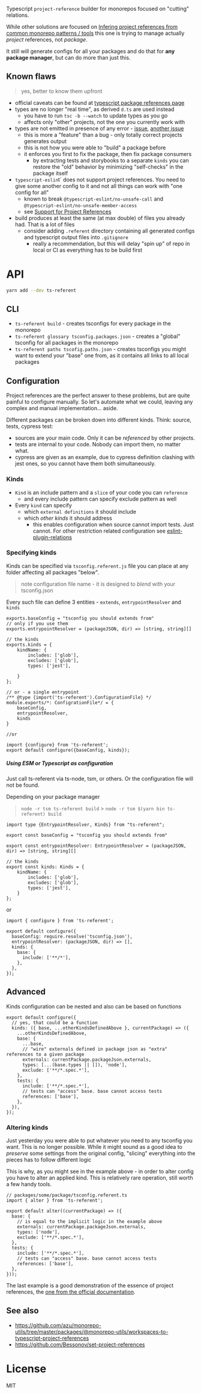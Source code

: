 Typescript `project-reference` builder for monorepos focused on "cutting" relations.

While other solutions are focused on [Infering project references from common monorepo patterns / tools](https://github.com/microsoft/TypeScript/issues/25376)
this one is trying to manage actually _project_ references, not _package_.

It still will generate configs for all your packages and do that for **any package manager**, but can do more than just this.

## Known flaws

> yes, better to know them upfront

- official caveats can be found at [typescript package references page](https://www.typescriptlang.org/docs/handbook/project-references.html#caveats-for-project-references)
- types are no longer "real time", as derived `d.ts` are used instead
  - you have to run `tsc -b --watch` to update types as you go
  - affects only "other" projects, not the one you currently work with
- types are not emitted in presence of any error - [issue](https://github.com/microsoft/TypeScript/issues/38537), [another issue](https://github.com/microsoft/TypeScript/issues/32651)
  - this is more a "feature" than a bug - only totally correct projects generates output
  - this is not how you were able to "build" a package before
  - it enforces you first to fix the package, then fix package consumers
    - by extracting tests and storybooks to a separate `kinds` you can restore the "old" behavior by minimizing "self-checks" in the package itself
- `typescript-eslin`t` does not support project references. You need to give some another config to it and not all things can work with "one config for all"
  - known to break `@typescript-eslint/no-unsafe-call` and `@typescript-eslint/no-unsafe-member-access`
  - see [Support for Project References](https://github.com/typescript-eslint/typescript-eslint/issues/2094)
- build produces at least the same (at max double) of files you already had. That is a lot of files
  - consider adding `.referent` directory containing all generated configs and typescript output files into `.gitignore`
    - really a recommendation, but this will delay "spin up" of repo in local or CI as everything has to be build first

# API

```bash
yarn add --dev ts-referent
```

## CLI

- `ts-referent build` - creates tsconfigs for every package in the monorepo
- `ts-referent glossary tsconfig.packages.json` - creates a "global" tsconfig for all packages in the monorepo
- `ts-referent paths tscofig.paths.json` - creates tsconfigs you might want to extend your "base" one from, as it
  contains all links to all local packages

## Configuration

Project references are the perfect answer to these problems, but are quite painful to configure manually.
So let's automate what we could, leaving any complex and manual implementation... aside.

Different packages can be broken down into different kinds. Think: source, tests, cypress test:

- sources are your main code. Only it can be _referenced_ by other projects.
- tests are internal to your code. Nobody can import them, no matter what.
- cypress are given as an example, due to cypress definition clashing with jest ones, so you cannot have them both
  simultaneously.

### Kinds

- `Kind` is an include pattern and a `slice` of your code you can `reference`
  - and every include pattern can specify exclude pattern as well
- Every `kind` can specify
  - which `external definitions` it should include
  - which _other kinds_ it should address
    - this enables configuration when source cannot import tests. Just cannot. For other restriction related
      configuration see [eslint-plugin-relations](https://github.com/theKashey/eslint-plugin-relations)

### Specifying kinds

Kinds can be specified via `tsconfig.referent.js` file you can place at any folder affecting all packages "below".

> note configuration file name - it is designed to _blend_ with your tsconfig.json

Every such file can define 3 entities - `extends`, `entrypointResolver` and `kinds`

```tsx
exports.baseConfig = "tsconfig you should extends from"
// only if you use them
exports.entrypointResolver = (packageJSON, dir) => [string, string][]

// the kinds
exports.kinds = {
    kindName: {
        includes: ['glob'],
        excludes: ['glob'],
        types: ['jest'],

    }
};

// or - a single entrypoint
/** @type {import('ts-referent').ConfigurationFile} */
module.exports/*: ConfigrationFile*/ = {
    baseConfig,
    entrypointResolver,
    kinds
}

//or

import {configure} from 'ts-referent';
export default configure({baseConfig, kinds});
```

##### Using ESM or Typescript as configuration

Just call ts-referent via ts-node, tsm, or others. Or the configuration file will not be found.

Depending on your package manager

> `node -r tsm ts-referent build` > `node -r tsm $(yarn bin ts-referent) build`

```tsx
import type {EntrypointResolver, Kinds} from "ts-referent";

export const baseConfig = "tsconfig you should extends from"

export const entrypointResolver: EntrypointResolver = (packageJSON, dir) => [string, string][]

// the kinds
export const kinds: Kinds = {
    kindName: {
        includes: ['glob'],
        excludes: ['glob'],
        types: ['jest'],
    }
};
```

or

```tsx
import { configure } from 'ts-referent';

export default configure({
  baseConfig: require.resolve('tsconfig.json'),
  entrypointResolver: (packageJSON, dir) => [],
  kinds: {
    base: {
      include: ['**/*'],
    },
  },
});
```

## Advanced

Kinds configuration can be nested and also can be based on functions

```tsx
export default configure({
  // yes, that could be a function
  kinds: ({ base, ...otherKindsDefinedAbove }, currentPackage) => ({
    ...otherKindsDefinedAbove,
    base: {
      ...base,
      // "wire" externals defined in package json as "extra" references to a given package
      externals: currentPackage.packageJson.externals,
      types: [...(base.types || []), 'node'],
      exclude: ['**/*.spec.*'],
    },
    tests: {
      include: ['**/*.spec.*'],
      // tests can "access" base. base cannot access tests
      references: ['base'],
    },
  }),
});
```

### Altering kinds

Just yesterday you were able to put whatever you need to any tsconfig you want. This is no longer possible.
While it might sound as a good idea to _preserve_ some settings from the original config, "slicing" everything into the pieces has to follow different logic

This is why, as you might see in the example above - in order to alter config you have to alter an applied kind.
This is relatively rare operation, still worth a few handy tools.

```tsx
// packages/some/package/tsconfig.referent.ts
import { alter } from 'ts-referent';

export default alter((currentPackage) => ({
  base: {
    // is equal to the implicit logic in the example above
    externals: currentPackage.packageJson.externals,
    types: ['node'],
    exclude: ['**/*.spec.*'],
  },
  tests: {
    include: ['**/*.spec.*'],
    // tests can "access" base. base cannot access tests
    references: ['base'],
  },
}));
```

The last example is a good demonstration of the essence of project references, the [one from the official documentation](https://www.typescriptlang.org/docs/handbook/project-references.html).

## See also

- https://github.com/azu/monorepo-utils/tree/master/packages/@monorepo-utils/workspaces-to-typescript-project-references
- https://github.com/Bessonov/set-project-references

# License

MIT
